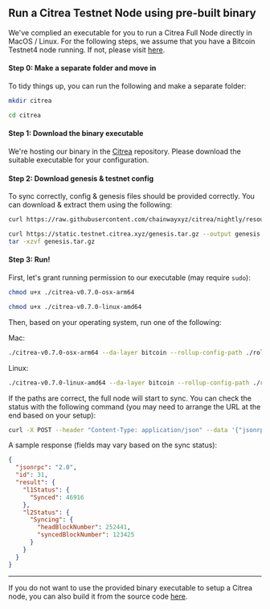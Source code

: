 ## Run a Citrea Testnet Node using pre-built binary

We've complied an executable for you to run a Citrea Full Node directly in MacOS / Linux. For the following steps, we assume that you have a Bitcoin Testnet4 node running. If not, please visit [here](../bitcoin-testnet4/README.md).

#### Step 0: Make a separate folder and move in

To tidy things up, you can run the following and make a separate folder:

```sh
mkdir citrea

cd citrea
```

#### Step 1: Download the binary executable

We're hosting our binary in the [Citrea](https://github.com/chainwayxyz/citrea/releases) repository. Please download the suitable executable for your configuration.

#### Step 2: Download genesis & testnet config

To sync correctly, config & genesis files should be provided correctly. You can download & extract them using the following:
```sh
curl https://raw.githubusercontent.com/chainwayxyz/citrea/nightly/resources/configs/testnet/rollup_config.toml --output rollup_config.toml
```
```sh
curl https://static.testnet.citrea.xyz/genesis.tar.gz --output genesis.tar.gz
tar -xzvf genesis.tar.gz
```

#### Step 3: Run!

First, let's grant running permission to our executable (may require `sudo`):

```sh
chmod u+x ./citrea-v0.7.0-osx-arm64
```

```sh
chmod u+x ./citrea-v0.7.0-linux-amd64
```

Then, based on your operating system, run one of the following:

Mac:
```sh
./citrea-v0.7.0-osx-arm64 --da-layer bitcoin --rollup-config-path ./rollup_config.toml --genesis-paths ./genesis
```

Linux:
```sh
./citrea-v0.7.0-linux-amd64 --da-layer bitcoin --rollup-config-path ./rollup_config.toml --genesis-paths ./genesis
```

If the paths are correct, the full node will start to sync. You can check the status with the following command (you may need to arrange the URL at the end based on your setup):

```sh
curl -X POST --header "Content-Type: application/json" --data '{"jsonrpc":"2.0","method":"citrea_syncStatus","params":[], "id":31}' http://0.0.0.0:8080
```

A sample response (fields may vary based on the sync status):

```json
{
  "jsonrpc": "2.0",
  "id": 31,
  "result": {
    "l1Status": {
      "Synced": 46916
    },
    "l2Status": {
      "Syncing": {
        "headBlockNumber": 252441,
        "syncedBlockNumber": 123425
      }
    }
  }
}
```

-----

If you do not want to use the provided binary executable to setup a Citrea node, you can also build it from the source code [here](citrea-testnet-source.md).